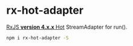 # rx-hot-adapter
[RxJS **version 4.x.x** Hot](https://github.com/whitecolor/rx-hot) StreamAdapter for run().

```bash
npm i rx-hot-adapter -S
```